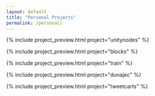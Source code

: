 ```yaml
---
layout: default
title: "Personal Projects"
permalink: /personal/
---
```


{% include project_preview.html project="unitynodes" %}

{% include project_preview.html project="blocks" %}

{% include project_preview.html project="train" %}

{% include project_preview.html project="dunajec" %}

{% include project_preview.html project="tweetcarts" %}